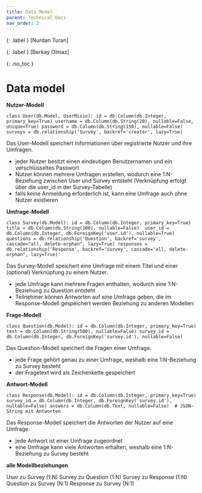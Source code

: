 ```yaml
---
title: Data Model
parent: Technical Docs
nav_order: 2
---
```


{: .label }
[Nurdan Turan]

{: .label }
[Berkay Olmaz]

{: .no_toc }
# Data model

**Nutzer-Modell**

`class User(db.Model, UserMixin):
    id = db.Column(db.Integer, primary_key=True)
    username = db.Column(db.String(20), nullable=False, unique=True)
    password = db.Column(db.String(150), nullable=False)  
    surveys = db.relationship('Survey', backref='creator', lazy=True)`

Das User-Modell speichert Informationen über registrierte Nutzer und ihre Umfragen.

- jeder Nutzer besitzt einen eindeutigen Benutzernamen und ein verschlüsseltes Passwort
- Nutzer können mehrere Umfragen erstellen, wodurch eine 1:N-Beziehung zwischen User und Survey entsteht (Verknüpfung erfolgt über die user_id in der Survey-Tabelle)
- falls keine Anmeldung erforderlich ist, kann eine Umfrage auch ohne Nutzer existieren


**Umfrage-Modell**

`class Survey(db.Model):
    id = db.Column(db.Integer, primary_key=True)
    title = db.Column(db.String(100), nullable=False) 
    user_id = db.Column(db.Integer, db.ForeignKey('user.id'), nullable=True)  
    questions = db.relationship('Question', backref='survey', cascade="all, delete-orphan", lazy=True)
    responses = db.relationship('Response', backref='survey', cascade="all, delete-orphan", lazy=True)'`

Das Survey-Modell speichert eine Umfrage mit einem Titel und einer (optional) Verknüpfung zu einem Nutzer.

- jede Umfrage kann mehrere Fragen enthalten, wodurch eine 1:N-Beziehung zu Question entsteht
- Teilnehmer können Antworten auf eine Umfrage geben, die im Response-Modell gespeichert werden
Beziehung zu anderen Modellen:

**Frage-Modell**

`class Question(db.Model):
    id = db.Column(db.Integer, primary_key=True)
    text = db.Column(db.String(500), nullable=False)
    survey_id = db.Column(db.Integer, db.ForeignKey('survey.id'), nullable=False)`

Das Question-Modell speichert die Fragen einer Umfrage.

- jede Frage gehört genau zu einer Umfrage, weshalb eine 1:N-Beziehung zu Survey besteht
- der Fragetext wird als Zeichenkette gespeichert

**Antwort-Modell**

`class Response(db.Model):
    id = db.Column(db.Integer, primary_key=True)
    survey_id = db.Column(db.Integer, db.ForeignKey('survey.id'), nullable=False)
    answers = db.Column(db.Text, nullable=False)  # JSON-String mit Antworten`

Das Response-Modell speichert die Antworten der Nutzer auf eine Umfrage.

- jede Antwort ist einer Umfrage zugeordnet
- eine Umfrage kann viele Antworten erhalten, weshalb eine 1:N-Beziehung zu Survey besteht

**alle Modellbeziehungen**

User zu Survey (1:N)
Survey zu Question (1:N)
Survey zu Response (1:N)
Question zu Survey (N:1)
Response zu Survey (N:1)


